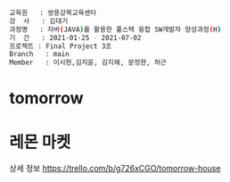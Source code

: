 ```bash
교육원   : 쌍용강북교육센타
강  사   : 김대기
과정명   : 자바(JAVA)를 활용한 풀스택 융합 SW개발자 양성과정(H)
기  간   : 2021-01-25 - 2021-07-02
프로젝트 : Final Project 3조
Branch   : main
Member   : 이시현,김지윤, 김지혜, 문정현, 허근

```




# tomorrow
 
# 레몬 마켓 
 
 상세 정보
 https://trello.com/b/g726xCGO/tomorrow-house
